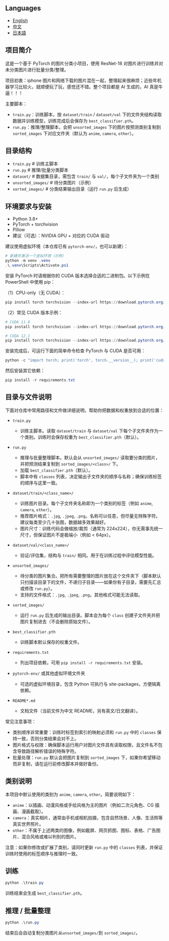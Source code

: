 ## Languages

- [English](README.md)
- [中文](README.zh.md)
- [日本語](README.ja.md)

## 项目简介

这是一个基于 PyTorch 的图片分类小项目，使用 ResNet-18 对图片进行训练并对未分类图片进行批量分类/整理。

项目初衷：iphone 图片和网络下载的图片混在一起，整理起来很麻烦；近些年机器学习比较火，就顺便玩了玩，感觉还不错。整个项目都是 AI 生成的，AI 真是牛逼！！！

主要脚本：
- `train.py`：训练脚本，按 `dataset/train` / `dataset/val` 下的文件夹结构读取数据并训练模型，训练完成后会保存为 `best_classifier.pth`。
- `run.py`：推理/整理脚本，会把 `unsorted_images` 下的图片按预测类别复制到 `sorted_images` 下对应文件夹（默认为 `anime`, `camera`, `other`）。

## 目录结构

- `train.py`    # 训练主脚本
- `run.py`      # 推理/批量分类脚本
- `dataset/`    # 数据集目录，需包含 `train/` 与 `val/`，每个子文件夹为一个类别
- `unsorted_images/`  # 待分类图片（示例）
- `sorted_images/`    # 分类结果输出目录（运行 `run.py` 后生成）

## 环境要求与安装

- Python 3.8+
- PyTorch + torchvision
- Pillow
- 建议（可选）：NVIDIA GPU + 对应的 CUDA 驱动

建议使用虚拟环境（本仓库已有 `pytorch-env/`，也可以新建）：

```powershell
# 新建并激活一个虚拟环境（示例）
python -m venv .venv
.\.venv\Scripts\Activate.ps1
```

安装 PyTorch 时请根据你的 CUDA 版本选择合适的二进制包。以下示例在 PowerShell 中使用 pip：

（1）CPU-only（无 CUDA）：

```powershell
pip install torch torchvision --index-url https://download.pytorch.org/whl/cpu
```

（2）常见 CUDA 版本示例：

```powershell
# CUDA 11.8
pip install torch torchvision --index-url https://download.pytorch.org/whl/cu118

# CUDA 12.1
pip install torch torchvision --index-url https://download.pytorch.org/whl/cu121
```


安装完成后，可运行下面的简单命令检查 PyTorch 与 CUDA 是否可用：

```powershell
python -c "import torch; print('torch', torch.__version__); print('cuda available:', torch.cuda.is_available())"
```

然后安装其它依赖：

```powershell
pip install -r requirements.txt
```

## 目录与文件说明

下面对仓库中常用路径和文件做详细说明，帮助你把数据和权重放到合适的位置：

- `train.py`
	- 训练主脚本。读取 `dataset/train` 与 `dataset/val` 下每个子文件夹作为一个类别。训练时会保存权重为 `best_classifier.pth`（默认）。

- `run.py`
	- 推理与批量整理脚本。默认会从 `unsorted_images/` 读取要分类的图片，并把预测结果复制到 `sorted_images/<class>/` 下。
	- 加载 `best_classifier.pth`（默认）。
	- 脚本中有 `classes` 列表，决定输出子文件夹的顺序与名称；确保训练标签的顺序与这里一致。

- `dataset/train/<class_name>/`
	- 训练图片目录。每个子文件夹名称即为一个类别的标签（例如 `anime`, `camera`, `other`）。
	- 推荐图片格式：`.jpg`, `.jpeg`, `.png`。名称可以任意，但尽量无特殊字符。建议每类至少几十张图，数据越多效果越好。
	- 图片尺寸：训练代码会做缩放/裁剪（通常为 224x224），你无需事先统一尺寸，但保证图片不是极端小（例如 < 64px）。

- `dataset/val/<class_name>/`
	- 验证/评估集，结构与 `train/` 相同。用于在训练过程中评估模型性能。

- `unsorted_images/`
	- 待分类的图片集合。把所有需要整理的图片放在这个文件夹下（脚本默认只扫描该目录下的文件，不递归子目录——如果你有子目录，需要先汇总或修改 `run.py`）。
	- 支持的文件格式：`.jpg`, `.jpeg`, `.png`。其他格式可能无法读取。

- `sorted_images/`
	- 运行 `run.py` 后生成的输出目录。脚本会为每个 `class` 创建子文件夹并把图片复制进去（不会删除原始文件）。

- `best_classifier.pth`
	- 训练脚本默认保存的权重文件。

- `requirements.txt`
	- 列出项目依赖，可用 `pip install -r requirements.txt` 安装。

- `pytorch-env/` 或其他虚拟环境文件夹
	- 可选的虚拟环境目录，包含 Python 可执行与 site-packages，方便隔离依赖。

- `README*.md`
	- 文档文件（当前文件为中文 README，另有英文/日文翻译）。

常见注意事项：

- 类别顺序非常重要：训练时标签到索引的映射必须和 `run.py` 中的 `classes` 保持一致，否则分类结果会对不上。
- 图片格式与权限：确保脚本运行用户对图片文件具有读取权限，且文件名不包含导致路径解析错误的特殊字符。
- 批量处理：`run.py` 默认会把图片复制到 `sorted_images` 下，如果你希望移动而非复制，请在运行前修改脚本并做好备份。

## 类别说明

本项目中默认使用的类别为 `anime`, `camera`, `other`。简要说明如下：

- `anime`：以插画、动漫风格或手绘风格为主的图片（例如二次元角色、CG 插画、漫画截取）。
- `camera`：真实相片，通常由手机或相机拍摄，包含自然场景、人像、生活照等真实世界照片。
- `other`：不属于上述两类的图像，例如截屏、网页抓图、图标、表格、广告图片、混合风格或难以判别的图片。

注意：如果你修改或扩展了类别，请同时更新 `run.py` 中的 `classes` 列表，并保证训练时使用的标签顺序与推理时一致。

## 训练

```powershell
python .\train.py
```

训练结束会生成 `best_classifier.pth`。

## 推理 / 批量整理

```powershell
python .\run.py
```

结束后会自动复制分类图片从`unsorted_images/`到 `sorted_images/`。